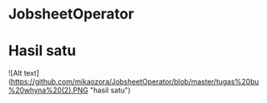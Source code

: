 # JobsheetOperator
# Hasil satu
![Alt text] (https://github.com/mikaozora/JobsheetOperator/blob/master/tugas%20bu%20whyna%20(2).PNG "hasil satu")
